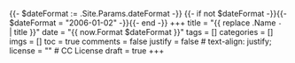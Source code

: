 {{- $dateFormat := .Site.Params.dateFormat -}}
{{- if not $dateFormat -}}{{- $dateFormat = "2006-01-02" -}}{{- end -}}
+++
title = "{{ replace .Name `-` ` ` | title }}"
date = "{{ now.Format $dateFormat }}"
tags = []
categories = []
imgs = []
toc = true
comments = false
justify = false  # text-align: justify;
license = ""  # CC License
draft = true
+++

